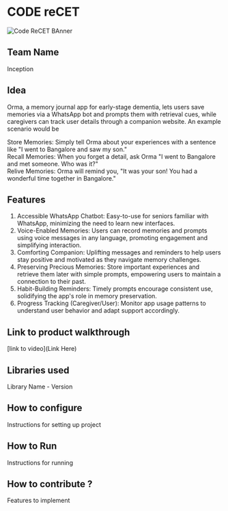 # CODE reCET

![Code ReCET BAnner](https://github.com/CODE-reCET/CodeRECET24/assets/154266304/08736571-0016-4aef-840d-94054de99db7)

## Team Name
Inception

## Idea
Orma, a memory journal app for early-stage dementia, lets users save memories via a WhatsApp bot and prompts them with retrieval cues, while caregivers can track user details through a companion website. 
An example scenario would be <br/>

Store Memories: Simply tell Orma about your experiences with a sentence like "I went to Bangalore and saw my son." <br/>
Recall Memories: When you forget a detail, ask Orma "I went to Bangalore and met someone. Who was it?"<br/>
Relive Memories: Orma will remind you, "It was your son! You had a wonderful time together in Bangalore."<br/>

## Features 
1. Accessible WhatsApp Chatbot: Easy-to-use for seniors familiar with WhatsApp, minimizing the need to learn new interfaces.
2. Voice-Enabled Memories: Users can record memories and prompts using voice messages in any language, promoting engagement and simplifying interaction.
3. Comforting Companion: Uplifting messages and reminders to help users stay positive and motivated as they navigate memory challenges.
4. Preserving Precious Memories: Store important experiences and retrieve them later with simple prompts, empowering users to maintain a connection to their past.
5. Habit-Building Reminders: Timely prompts encourage consistent use, solidifying the app's role in memory preservation.
6. Progress Tracking (Caregiver/User): Monitor app usage patterns to understand user behavior and adapt support accordingly.

## Link to product walkthrough
[link to video](Link Here)

   
## Libraries used
Library Name - Version


## How to configure
Instructions for setting up project

## How to Run
Instructions for running

## How to contribute ? 
Features to implement